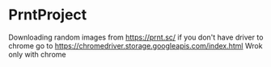 # PrntProject
Downloading random images from https://prnt.sc/ 
if you don't have driver to chrome go to https://chromedriver.storage.googleapis.com/index.html
Wrok only with chrome
